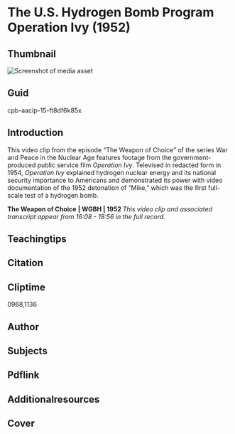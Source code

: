 # The U.S. Hydrogen Bomb Program Operation Ivy (1952)

## Thumbnail

![Screenshot of media asset](https://s3.amazonaws.com/americanarchive.org/primary_source_sets/02-15-ft8df6k85x.jpg "Screenshot media asset")

## Guid
cpb-aacip-15-ft8df6k85x

## Introduction

This video clip from the episode “The Weapon of Choice” of the series War and Peace in the Nuclear Age features footage from the government-produced public service film _Operation Ivy_. Televised in redacted form in 1954, _Operation Ivy_ explained hydrogen nuclear energy and its national security importance to Americans and demonstrated its power with video documentation of the 1952 detonation of “Mike,” which was the first full-scale test of a hydrogen bomb. 

<b>The Weapon of Choice</b>
<b>| WGBH | 1952 </b>
<i>This video clip and associated transcript appear from 16:08 - 18:56 in the full record.</i>

## Teachingtips

## Citation

## Cliptime

0968,1136

## Author
## Subjects
## Pdflink
## Additionalresources
## Cover
